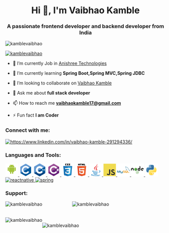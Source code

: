 <h1 align="center">Hi 👋, I'm Vaibhao Kamble</h1>
<h3 align="center">A passionate frontend developer and backend developer from India</h3>

<p align="left"> <img src="https://komarev.com/ghpvc/?username=kamblevaibhao&label=Profile%20views&color=0e75b6&style=flat" alt="kamblevaibhao" /> </p>

<p align="left"> <a href="https://github.com/ryo-ma/github-profile-trophy"><img src="https://github-profile-trophy.vercel.app/?username=kamblevaibhao" alt="kamblevaibhao" /></a> </p>

- 🔭 I’m currently Job in [Anishree Technologies](www.anishreetech.com)

- 🌱 I’m currently learning **Spring Boot,Spring MVC,Spring JDBC**

- 👯 I’m looking to collaborate on [Vaibhao Kamble](https://github.com/vaibhaokamble)

- 💬 Ask me about **full stack developer**

- 📫 How to reach me **vaibhaokamble17@gmail.com**

- ⚡ Fun fact **I am Coder**

<h3 align="left">Connect with me:</h3>
<p align="left">
<a href="https://linkedin.com/in/https://www.linkedin.com/in/vaibhao-kamble-291294336/" target="blank"><img align="center" src="https://raw.githubusercontent.com/rahuldkjain/github-profile-readme-generator/master/src/images/icons/Social/linked-in-alt.svg" alt="https://www.linkedin.com/in/vaibhao-kamble-291294336/" height="30" width="40" /></a>
</p>

<h3 align="left">Languages and Tools:</h3>
<p align="left"> <a href="https://developer.android.com" target="_blank" rel="noreferrer"> <img src="https://raw.githubusercontent.com/devicons/devicon/master/icons/android/android-original-wordmark.svg" alt="android" width="40" height="40"/> </a> <a href="https://www.cprogramming.com/" target="_blank" rel="noreferrer"> <img src="https://raw.githubusercontent.com/devicons/devicon/master/icons/c/c-original.svg" alt="c" width="40" height="40"/> </a> <a href="https://www.w3schools.com/cpp/" target="_blank" rel="noreferrer"> <img src="https://raw.githubusercontent.com/devicons/devicon/master/icons/cplusplus/cplusplus-original.svg" alt="cplusplus" width="40" height="40"/> </a> <a href="https://www.w3schools.com/cs/" target="_blank" rel="noreferrer"> <img src="https://raw.githubusercontent.com/devicons/devicon/master/icons/csharp/csharp-original.svg" alt="csharp" width="40" height="40"/> </a> <a href="https://www.w3schools.com/css/" target="_blank" rel="noreferrer"> <img src="https://raw.githubusercontent.com/devicons/devicon/master/icons/css3/css3-original-wordmark.svg" alt="css3" width="40" height="40"/> </a> <a href="https://www.w3.org/html/" target="_blank" rel="noreferrer"> <img src="https://raw.githubusercontent.com/devicons/devicon/master/icons/html5/html5-original-wordmark.svg" alt="html5" width="40" height="40"/> </a> <a href="https://www.java.com" target="_blank" rel="noreferrer"> <img src="https://raw.githubusercontent.com/devicons/devicon/master/icons/java/java-original.svg" alt="java" width="40" height="40"/> </a> <a href="https://developer.mozilla.org/en-US/docs/Web/JavaScript" target="_blank" rel="noreferrer"> <img src="https://raw.githubusercontent.com/devicons/devicon/master/icons/javascript/javascript-original.svg" alt="javascript" width="40" height="40"/> </a> <a href="https://www.mysql.com/" target="_blank" rel="noreferrer"> <img src="https://raw.githubusercontent.com/devicons/devicon/master/icons/mysql/mysql-original-wordmark.svg" alt="mysql" width="40" height="40"/> </a> <a href="https://nodejs.org" target="_blank" rel="noreferrer"> <img src="https://raw.githubusercontent.com/devicons/devicon/master/icons/nodejs/nodejs-original-wordmark.svg" alt="nodejs" width="40" height="40"/> </a> <a href="https://www.python.org" target="_blank" rel="noreferrer"> <img src="https://raw.githubusercontent.com/devicons/devicon/master/icons/python/python-original.svg" alt="python" width="40" height="40"/> </a> <a href="https://reactnative.dev/" target="_blank" rel="noreferrer"> <img src="https://reactnative.dev/img/header_logo.svg" alt="reactnative" width="40" height="40"/> </a> <a href="https://spring.io/" target="_blank" rel="noreferrer"> <img src="https://www.vectorlogo.zone/logos/springio/springio-icon.svg" alt="spring" width="40" height="40"/> </a> </p>

<h3 align="left">Support:</h3>
<p><a href="https://www.buymeacoffee.com/kamblevaibhao"> <img align="left" src="https://cdn.buymeacoffee.com/buttons/v2/default-yellow.png" height="50" width="210" alt="kamblevaibhao" /></a><a href="https://ko-fi.com/kamblevaibhao"> <img align="left" src="https://cdn.ko-fi.com/cdn/kofi3.png?v=3" height="50" width="210" alt="kamblevaibhao" /></a></p><br><br>

<p><img align="left" src="https://github-readme-stats.vercel.app/api/top-langs?username=kamblevaibhao&show_icons=true&locale=en&layout=compact" alt="kamblevaibhao" /></p>

<p>&nbsp;<img align="center" src="https://github-readme-stats.vercel.app/api?username=kamblevaibhao&show_icons=true&locale=en" alt="kamblevaibhao" /></p>
